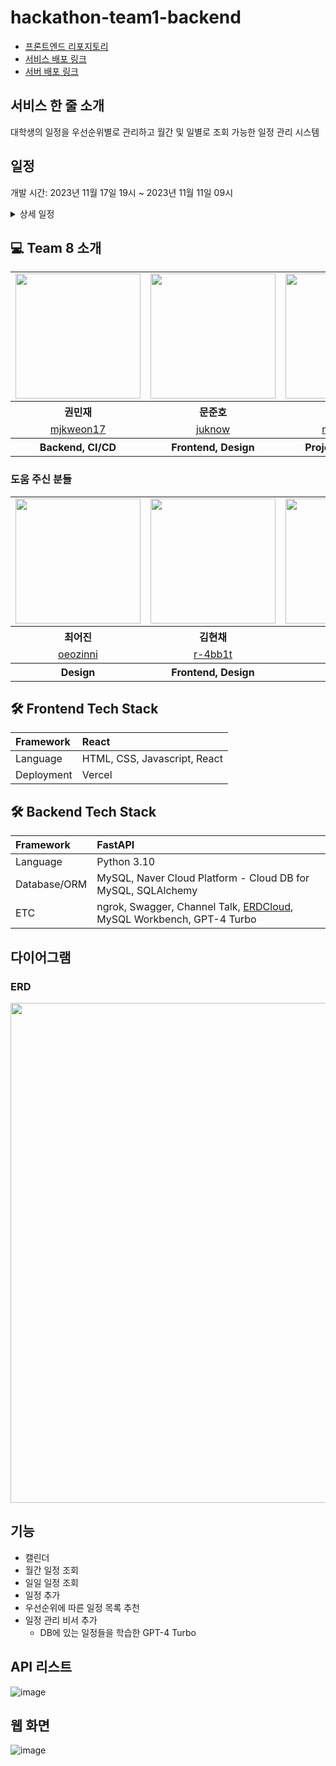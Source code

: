# hackathon-team1-backend

- [프론트엔드 리포지토리](https://github.com/kucc/hackathon-team1-frontend)
- [서비스 배포 링크](https://hackathon-team1-frontend.vercel.app/)
- [서버 배포 링크](https://118.67.143.134:8080/)

## 서비스 한 줄 소개
대학생의 일정을 우선순위별로 관리하고 월간 및 일별로 조회 가능한 일정 관리 시스템

## 일정

개발 시간: 2023년 11월 17일 19시 ~ 2023년 11월 11일 09시

<details>
    <summary>상세 일정</summary>
    <table style="text-align: center; width: 800px">
        <tr>
            <th>TIME</th>
            <th>민재</th>
            <th>준호</th>
            <th>민영</th>
        </tr>
        <tr>
            <td>19:00</td>
            <td>README.md 작성</td>
            <td>프론트 배포</td>
            <td>조이름&로고 만들기<br>아이디어 구체화</td>
        </tr>
        <tr>
            <td>20:00</td>
            <td>FastAPI 폴더 구조 생성<br>test용 API 구현</td>
            <td>템플릿 찾아보기</td>
            <td>와이어프레임</td>
        </tr>
        <tr>
            <td>21:00</td>
            <td colspan="3">와이어프레임 보고 UI, UX 구체화</td>
        </tr>
        <tr>
            <td>22:00</td>
            <td>데이터 모델링<br>API 리스트 작성</td>
            <td>Figma 사용<br>API 리스트 작성</td>
            <td>디자인</td>
        </tr>
        <tr>
            <td>23:00</td>
            <td>개발</td>
            <td>개발</td>
            <td>로직 작성</td>
        </tr>
        <tr>
            <td>06:00</td>
            <td colspan="3">GPT-4 Turbo를 사용한 챗봇 기능 추가</td>
        </tr>
        <tr>
            <td>07:00</td>
            <td colspan="3">테스트</td>
        </tr>
    </table>
</details>

## 💻 Team 8 소개

<table align="center" style = "table-layout: auto; width: 100%; table-layout: fixed;">
  <tr>
    <td>
       <img width="200" src = "https://avatars.githubusercontent.com/u/75142329?v=4" />
    </td>
    <td>
      <img width="200" src = "https://avatars.githubusercontent.com/u/124476542?v=4"/>
    </td>
    <td>
      <img width="200" src = "https://avatars.githubusercontent.com/u/108617193?v=4"/>
    </td>
  </tr> 
  <tr>
    <th align="center">권민재</th>
    <th align="center">문준호</th>
    <th align="center">안민영</th>
  </tr>
  <tr>
    <td align="center">
      <a href="https://github.com/mjkweon17">mjkweon17</a>
    </td>
    <td align="center">
      <a href="https://github.com/juknow">juknow</a>
    </td>
        <td align="center">
      <a href="https://github.com/minyeoong">minyeoong</a>
    </td>
  </tr>
  <tr>
    <th align="center">Backend, CI/CD</th>
    <th align="center">Frontend, Design</th>
    <th align="center">Project Managing</th>
  </tr>
</table>

### 도움 주신 분들
<table align="center" style = "table-layout: auto; width: 100%; table-layout: fixed;">
  <tr>
    <td>
       <img width="200" src = "https://avatars.githubusercontent.com/u/99082370?v=4" />
    </td>
    <td>
      <img width="200" src = "https://avatars.githubusercontent.com/u/52532871?v=4"/>
    </td>
    <td>
      <img width="200" src = "https://avatars.githubusercontent.com/u/16236317?v=4"/>
    </td>
  </tr> 
  <tr>
    <th align="center">최어진</th>
    <th align="center">김현채</th>
    <th align="center">RanolP</th>
  </tr>
  <tr>
    <td align="center">
      <a href="https://github.com/oeozinni">oeozinni</a>
    </td>
    <td align="center">
      <a href="https://github.com/r-4bb1t">r-4bb1t</a>
    </td>
        <td align="center">
      <a href="https://github.com/ranolp">ranolp</a>
    </td>
  </tr>
  <tr>
    <th align="center">Design</th>
    <th align="center">Frontend, Design</th>
    <th align="center">Frontend</th>
  </tr>
</table>

## 🛠 Frontend Tech Stack
| Framework | React |
|:---|:---|
| Language | HTML, CSS, Javascript, React |
| Deployment | Vercel |

## 🛠 Backend Tech Stack
| Framework | FastAPI |
|:---|:---|
| Language | Python 3.10 |
| Database/ORM | MySQL, Naver Cloud Platform - Cloud DB for MySQL, SQLAlchemy |
| ETC | ngrok, Swagger, Channel Talk, [ERDCloud](https://www.erdcloud.com/d/9pM4F45F62tvMWBT3), MySQL Workbench, GPT-4 Turbo |

## 다이어그램

### ERD
<img width = "800" src = "https://user-images.githubusercontent.com/75142329/283930400-24865302-da6f-4a89-9629-4543410ed373.png" >

## 기능
- 캘린더
- 월간 일정 조회
- 일일 일정 조회
- 일정 추가
- 우선순위에 따른 일정 목록 추천
- 일정 관리 비서 추가
  - DB에 있는 일정들을 학습한 GPT-4 Turbo

## API 리스트
![image](https://github.com/kucc/hackathon-team1-backend/assets/75142329/a268ce4e-ee90-41c3-859f-ee9adc5df8d1)


## 웹 화면
![image](https://github.com/kucc/hackathon-team1-backend/assets/75142329/143dd97d-13dd-4335-a231-992ecab441ec)
